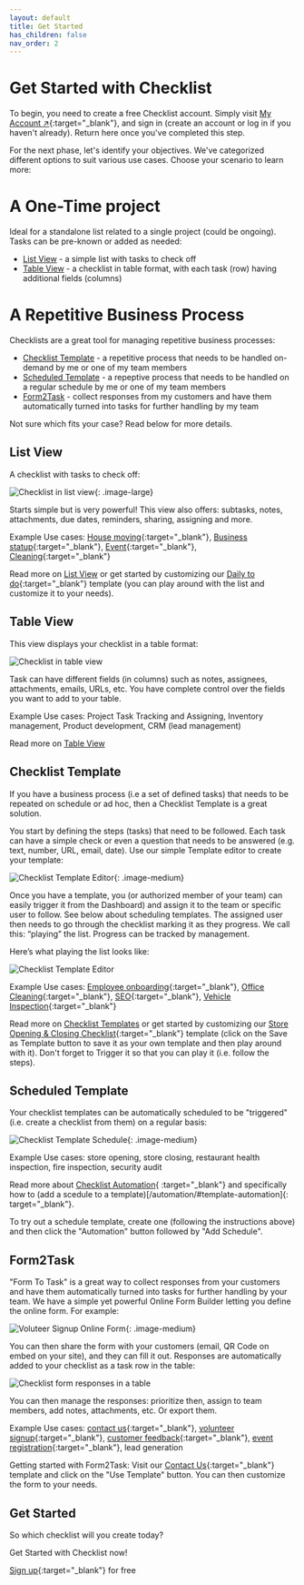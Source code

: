 ```yaml
---
layout: default
title: Get Started
has_children: false
nav_order: 2
---
```


# Get Started with Checklist

To begin, you need to create a free Checklist account. Simply visit [My Account ↗](https://checklist.com/account){:target="\_blank"}, and sign in (create an account or log in if you haven't already). Return here once you've completed this step.

For the next phase, let's identify your objectives. We've categorized different options to suit various use cases. Choose your scenario to learn more:

# A One-Time project

Ideal for a standalone list related to a single project (could be ongoing). Tasks can be pre-known or added as needed:

- [List View](#list-view) - a simple list with tasks to check off
- [Table View](#table-view) - a checklist in table format, with each task (row) having additional fields (columns)

# A Repetitive Business Process

Checklists are a great tool for managing repetitive business processes:

- [Checklist Template](#checklist-template) - a repetitive process that needs to be handled on-demand by me or one of my team members
- [Scheduled Template](#scheduled-template) - a repeptive process that needs to be handled on a regular schedule by me or one of my team members
- [Form2Task](#form2task) - collect responses from my customers and have them automatically turned into tasks for further handling by my team

Not sure which fits your case? Read below for more details.

## List View

A checklist with tasks to check off:

![Checklist in list view](/assets/images/start/start-checklist-view.png){: .image-large}

Starts simple but is very powerful! This view also offers: subtasks, notes, attachments, due dates, reminders, sharing, assigning and more.

Example Use cases: [House moving](https://checklist.com/moving){:target="\_blank"}, [Business statup](https://checklist.com/business-startup-checklist){:target="\_blank"}, [Event](https://checklist.com/event){:target="\_blank"}, [Cleaning](https://checklist.com/cleaning){:target="\_blank"}

Read more on [List View](/checklists/checklist-view) or get started by customizing our [Daily to do](https://checklist.com/daily-to-do-list){:target="\_blank"} template (you can play around with the list and customize it to your needs).

## Table View

This view displays your checklist in a table format:

![Checklist in table view](/assets/images/start/start-table-view.png)

Task can have different fields (in columns) such as notes, assignees, attachments, emails, URLs, etc. You have complete control over the fields you want to add to your table.

Example Use cases: Project Task Tracking and Assigning, Inventory management, Product development, CRM (lead management)

Read more on [Table View](/views/table-view/)

## Checklist Template

If you have a business process (i.e a set of defined tasks) that needs to be repeated on schedule or ad hoc, then a Checklist Template is a great solution.

You start by defining the steps (tasks) that need to be followed. Each task can have a simple check or even a question that needs to be answered (e.g. text, number, URL, email, date). Use our simple Template editor to create your template:

![Checklist Template Editor](/assets/images/templates/template-editor.png){: .image-medium}

Once you have a template, you (or authorized member of your team) can easily trigger it from the Dashboard) and assign it to the team or specific user to follow. See below about scheduling templates. The assigned user then needs to go through the checklist marking it as they progress. We call this: “playing” the list. Progress can be tracked by management.

Here’s what playing the list looks like:

![Checklist Template Editor](/assets/images/views/play-view2.gif)

Example Use cases: [Employee onboarding](https://checklist.com/employee-onboarding-checklist "Employee onboarding Checklist"){:target="\_blank"}, [Office Cleaning](https://checklist.com/office-cleaning-checklist "Office Cleaning Checklist"){:target="\_blank"}, [SEO](https://checklist.com/seo-checklist "SEO Checklist"){:target="\_blank"}, [Vehicle Inspection](https://checklist.com/vehicle-inspection-checklist "Vehicle Insepection Checklist"){:target="\_blank"}

Read more on [Checklist Templates](/templates/templates) or get started by customizing our [Store Opening & Closing Checklist](https://checklist.com/retail-store-opening-closing-checklist){:target="\_blank"} template (click on the Save as Template button to save it as your own template and then play around with it). Don't forget to Trigger it so that you can play it (i.e. follow the steps).

## Scheduled Template

Your checklist templates can be automatically scheduled to be "triggered" (i.e. create a checklist from them) on a regular basis:

![Checklist Template Schedule](/assets/images/start/start-template-schedule.png){: .image-medium}

Example Use cases: store opening, store closing, restaurant health inspection, fire inspection, security audit

Read more about [Checklist Automation](/automation/){ :target="\_blank"} and specifically how to (add a scedule to a template)[/automation/#template-automation]{: target="\_blank"}.

To try out a schedule template, create one (following the instructions above) and then click the "Automation" button followed by "Add Schedule".

## Form2Task

"Form To Task" is a great way to collect responses from your customers and have them automatically turned into tasks for further handling by your team. We have a simple yet powerful Online Form Builder letting you define the online form. For example:

![Voluteer Signup Online Form](/assets/images/start/form-2-task-form.png){: .image-medium}

You can then share the form with your customers (email, QR Code on embed on your site), and they can fill it out. Responses are automatically added to your checklist as a task row in the table:

![Checklist form responses in a table](/assets/images/start/form-2-task-table.png)

You can then manage the responses: prioritize then, assign to team members, add notes, attachments, etc. Or export them.

Example Use cases: [contact us](https://checklist.com/forms/contact){:target="\_blank"}, [volunteer signup](https://checklist.com/forms/volunteer-signup){:target="\_blank"}, [customer feedback](https://checklist.com/forms/customer-feedback){:target="\_blank"}, [event registration](https://checklist.com/forms/event-registration){:target="\_blank"}, lead generation

Getting started with Form2Task: Visit our [Contact Us](https://checklist.com/forms/contact){:target="\_blank"} template and click on the "Use Template" button. You can then customize the form to your needs.

## Get Started

So which checklist will you create today?

Get Started with Checklist now!

[Sign up](https://checklist.com/account){:target="\_blank"} for free
